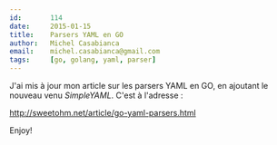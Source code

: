 ```yaml
---
id:       114
date:     2015-01-15
title:    Parsers YAML en GO
author:   Michel Casabianca
email:    michel.casabianca@gmail.com
tags:     [go, golang, yaml, parser]
---
```


J'ai mis à jour mon article sur les parsers YAML en GO, en ajoutant le nouveau venu *SimpleYAML*. C'est à l'adresse :

<http://sweetohm.net/article/go-yaml-parsers.html>

Enjoy!

<!--more-->

